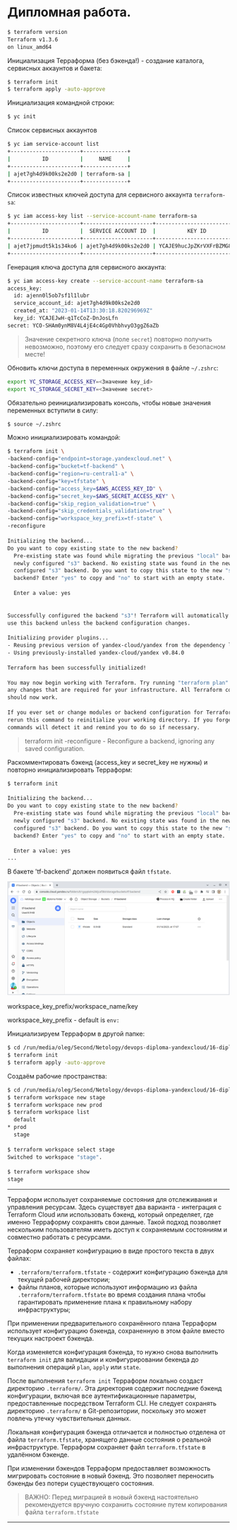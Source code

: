 # Дипломная работа.

````bash
$ terraform version
Terraform v1.3.6
on linux_amd64
````

Инициализация Терраформа (без бэкенда!) - создание каталога, сервисных аккаунтов и бакета:
````bash
$ terraform init
$ terraform apply -auto-approve
````

Инициализация командной строки:
````bash
$ yc init
````

Список сервисных аккаунтов
````bash
$ yc iam service-account list
+----------------------+--------------+
|          ID          |     NAME     |
+----------------------+--------------+
| ajet7gh4d9k00ks2e2d0 | terraform-sa |
+----------------------+--------------+
````

Список известных ключей доступа для сервисного аккаунта `terraform-sa`:
````bash
$ yc iam access-key list --service-account-name terraform-sa
+----------------------+----------------------+---------------------------+
|          ID          |  SERVICE ACCOUNT ID  |          KEY ID           |
+----------------------+----------------------+---------------------------+
| ajet7jpmudt5k1s34ko6 | ajet7gh4d9k00ks2e2d0 | YCAJE9hucJpZKrVXFrBZMG8y1 |
+----------------------+----------------------+---------------------------+
````

Генерация ключа доступа для сервисного аккаунта:
````bash
$ yc iam access-key create --service-account-name terraform-sa
access_key:
  id: ajenn0l5ob7sf1l1lubr
  service_account_id: ajet7gh4d9k00ks2e2d0
  created_at: "2023-01-14T13:30:18.820296969Z"
  key_id: YCAJEJwH-q1TcCoZ-DnJosLfn
secret: YCO-SHAm0ynM8V4L4jE4c4Gp0VhbhvyO3ggZ6aZb
````

> Значение секретного ключа (поле `secret`) повторно получить невозможно, поэтому его следует сразу сохранить
> в безопасном месте!

Обновить ключи доступа в переменных окружения в файле `~/.zshrc`:

````bash
export YC_STORAGE_ACCESS_KEY=<Значение key_id>
export YC_STORAGE_SECRET_KEY=<Значение secret>
````

Обязательно реинициализировать консоль, чтобы новые значения переменных вступили в силу:
````bash
$ source ~/.zshrc
````

Можно инициализировать командой:
````bash
$ terraform init \
-backend-config="endpoint=storage.yandexcloud.net" \
-backend-config="bucket=tf-backend" \
-backend-config="region=ru-central1-a" \
-backend-config="key=tfstate" \
-backend-config="access_key=$AWS_ACCESS_KEY_ID" \
-backend-config="secret_key=$AWS_SECRET_ACCESS_KEY" \
-backend-config="skip_region_validation=true" \
-backend-config="skip_credentials_validation=true" \
-backend-config="workspace_key_prefix=tf-state" \
-reconfigure

Initializing the backend...
Do you want to copy existing state to the new backend?
  Pre-existing state was found while migrating the previous "local" backend to the
  newly configured "s3" backend. No existing state was found in the newly
  configured "s3" backend. Do you want to copy this state to the new "s3"
  backend? Enter "yes" to copy and "no" to start with an empty state.

  Enter a value: yes


Successfully configured the backend "s3"! Terraform will automatically
use this backend unless the backend configuration changes.

Initializing provider plugins...
- Reusing previous version of yandex-cloud/yandex from the dependency lock file
- Using previously-installed yandex-cloud/yandex v0.84.0

Terraform has been successfully initialized!

You may now begin working with Terraform. Try running "terraform plan" to see
any changes that are required for your infrastructure. All Terraform commands
should now work.

If you ever set or change modules or backend configuration for Terraform,
rerun this command to reinitialize your working directory. If you forget, other
commands will detect it and remind you to do so if necessary.
````

> terraform init -reconfigure - Reconfigure a backend, ignoring any saved configuration.

Раскомментировать бэкенд (access_key и secret_key не нужны) и повторно инициализировать Терраформ:
````bash
$ terraform init

Initializing the backend...
Do you want to copy existing state to the new backend?
  Pre-existing state was found while migrating the previous "local" backend to the
  newly configured "s3" backend. No existing state was found in the newly
  configured "s3" backend. Do you want to copy this state to the new "s3"
  backend? Enter "yes" to copy and "no" to start with an empty state.

  Enter a value: yes
...
````

В бакете 'tf-backend' должен появиться файл `tfstate`.

![tfstate.png](images%2Ftfstate.png)

workspace_key_prefix/workspace_name/key

workspace_key_prefix - default is `env:`


Инициализируем Терраформ в другой папке:
````bash
$ cd /run/media/oleg/Second/Netology/devops-diploma-yandexcloud/16-diploma-yc/terraform/stage_100
$ terraform init
$ terraform apply -auto-approve
````

Создаём рабочие пространства:

````bash
$ cd /run/media/oleg/Second/Netology/devops-diploma-yandexcloud/16-diploma-yc/terraform/stage_000
$ terraform workspace new stage
$ terraform workspace new prod
$ terraform workspace list    
  default
* prod
  stage

$ terraform workspace select stage
Switched to workspace "stage".

$ terraform workspace show
stage
````


---

Терраформ использует сохраняемые состояния для отслеживания и управления ресурсам.
Здесь существует два варианта - интеграция с Terraform Cloud или использовать бэкенд, который определяет,
где именно Терраформу сохранять свои данные.
Такой подход позволяет нескольким пользователям иметь доступ к сохраняемым состояниям
и совместно работать с ресурсами.

Терраформ сохраняет конфигурацию в виде простого текста в двух файлах:
- `.terraform/terraform.tfstate` - содержит конфигурацию бэкенда для текущей рабочей директории;
- файлы планов, которые используют информацию из файла `.terraform/terraform.tfstate` во время создания плана чтобы
  гарантировать применение плана к правильному набору инфраструктуры;

При применении предварительного сохранённого плана Терраформ использует конфигурацию бэкенда, сохраненную в этом файле
вместо текущих настроект бэкенда.

Когда изменяется конфигурация бэкенда, то нужно снова выполнить `terraform init` для валидации и конфигурировании
бекенда до выполнения операций `plan`, `apply` или `state`.

После выполнения `terraform init` Терраформ локально создаст директорию `.terraform/`. Эта директория содержит последние
бэкенд конфигурации, включая все аутентификационные параметры, предоставленные посредством Terraform CLI.
Не следует сохранять директорию `.terraform/` в Git-репозитории, поскольку это может повлечь утечку чувствительных
данных.

Локальная конфигурация бэкенда отличается и полностью отделена от файла `terraform.tfstate`, хранящего данные состояния
о реальной инфраструктуре. Терраформ сохраняет файл `terraform.tfstate` в удалённом бэкенде.

При изменении бэкендов Терраформ предоставляет возможность мигрировать состояние в новый бэкенд. Это позволяет
переносить бэкенды без потери существующего состояния.

> ВАЖНО: Перед миграцией в новый бэкенд настоятельно рекомендуется вручную сохранить состояние путем копирования
> файла `terraform.tfstate`

---
